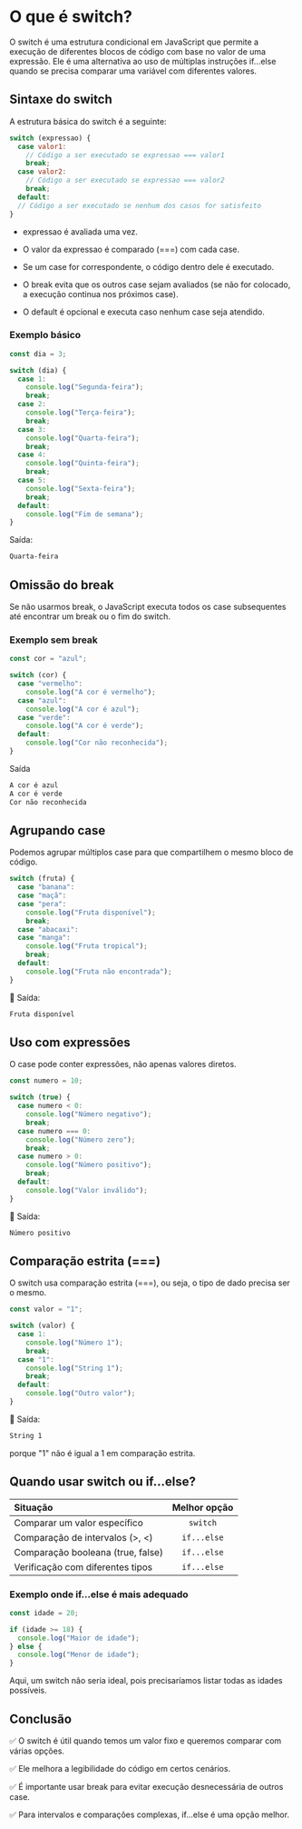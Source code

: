 # O que é switch?

O switch é uma estrutura condicional em JavaScript que permite a execução de diferentes blocos de código com base no valor de uma expressão. Ele é uma alternativa ao uso de múltiplas instruções if...else quando se precisa comparar uma variável com diferentes valores.

## Sintaxe do switch

A estrutura básica do switch é a seguinte:

```js
switch (expressao) {
  case valor1:
    // Código a ser executado se expressao === valor1
    break;
  case valor2:
    // Código a ser executado se expressao === valor2
    break;
  default:
  // Código a ser executado se nenhum dos casos for satisfeito
}
```

- expressao é avaliada uma vez.

- O valor da expressao é comparado (===) com cada case.

- Se um case for correspondente, o código dentro dele é executado.

- O break evita que os outros case sejam avaliados (se não for colocado, a execução continua nos próximos case).

- O default é opcional e executa caso nenhum case seja atendido.

### Exemplo básico

```js
const dia = 3;

switch (dia) {
  case 1:
    console.log("Segunda-feira");
    break;
  case 2:
    console.log("Terça-feira");
    break;
  case 3:
    console.log("Quarta-feira");
    break;
  case 4:
    console.log("Quinta-feira");
    break;
  case 5:
    console.log("Sexta-feira");
    break;
  default:
    console.log("Fim de semana");
}
```

Saída:

```cmd
Quarta-feira
```

## Omissão do break

Se não usarmos break, o JavaScript executa todos os case subsequentes até encontrar um break ou o fim do switch.

### Exemplo sem break

```js
const cor = "azul";

switch (cor) {
  case "vermelho":
    console.log("A cor é vermelho");
  case "azul":
    console.log("A cor é azul");
  case "verde":
    console.log("A cor é verde");
  default:
    console.log("Cor não reconhecida");
}
```

Saída

```cmd
A cor é azul
A cor é verde
Cor não reconhecida
```

## Agrupando case

Podemos agrupar múltiplos case para que compartilhem o mesmo bloco de código.

```js
switch (fruta) {
  case "banana":
  case "maçã":
  case "pera":
    console.log("Fruta disponível");
    break;
  case "abacaxi":
  case "manga":
    console.log("Fruta tropical");
    break;
  default:
    console.log("Fruta não encontrada");
}
```

🔹 Saída:

```cmd
Fruta disponível
```

## Uso com expressões

O case pode conter expressões, não apenas valores diretos.

```js
const numero = 10;

switch (true) {
  case numero < 0:
    console.log("Número negativo");
    break;
  case numero === 0:
    console.log("Número zero");
    break;
  case numero > 0:
    console.log("Número positivo");
    break;
  default:
    console.log("Valor inválido");
}
```

🔹 Saída:

```cmd
Número positivo
```

## Comparação estrita (===)

O switch usa comparação estrita (===), ou seja, o tipo de dado precisa ser o mesmo.

```js
const valor = "1";

switch (valor) {
  case 1:
    console.log("Número 1");
    break;
  case "1":
    console.log("String 1");
    break;
  default:
    console.log("Outro valor");
}
```

🔹 Saída:

```cmd
String 1
```

porque "1" não é igual a 1 em comparação estrita.

## Quando usar switch ou if...else?

| Situação                          | Melhor opção |
| :-------------------------------- | :----------: |
| Comparar um valor específico      |   `switch`   |
| Comparação de intervalos (>, <)   | `if...else`  |
| Comparação booleana (true, false) | `if...else`  |
| Verificação com diferentes tipos  | `if...else`  |

### Exemplo onde if...else é mais adequado

```js
const idade = 20;

if (idade >= 18) {
  console.log("Maior de idade");
} else {
  console.log("Menor de idade");
}
```

Aqui, um switch não seria ideal, pois precisaríamos listar todas as idades possíveis.

## Conclusão

✅ O switch é útil quando temos um valor fixo e queremos comparar com várias opções.

✅ Ele melhora a legibilidade do código em certos cenários.

✅ É importante usar break para evitar execução desnecessária de outros case.

✅ Para intervalos e comparações complexas, if...else é uma opção melhor.
